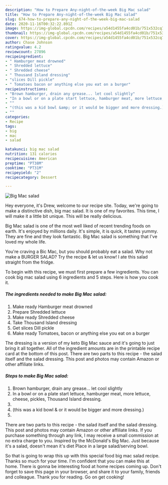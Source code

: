 ```yaml
---
description: "How to Prepare Any-night-of-the-week Big Mac salad"
title: "How to Prepare Any-night-of-the-week Big Mac salad"
slug: 674-how-to-prepare-any-night-of-the-week-big-mac-salad
date: 2020-11-16T00:32:22.891Z
image: https://img-global.cpcdn.com/recipes/a54d1455fa4cd01b/751x532cq70/big-mac-salad-recipe-main-photo.jpg
thumbnail: https://img-global.cpcdn.com/recipes/a54d1455fa4cd01b/751x532cq70/big-mac-salad-recipe-main-photo.jpg
cover: https://img-global.cpcdn.com/recipes/a54d1455fa4cd01b/751x532cq70/big-mac-salad-recipe-main-photo.jpg
author: Chase Johnson
ratingvalue: 4.2
reviewcount: 27896
recipeingredient:
- " Hamburger meat drowned"
- " Shredded lettuce"
- " Shredded cheese"
- " Thousand Island dressing"
- "slices Dill pickle"
- " Tomatoes bacon or anything else you eat on a burger"
recipeinstructions:
- "Brown hamburger, drain any grease... let cool slightly"
- "In a bowl or on a plate start lettuce, hamburger meat, more lettuce, cheese, pickles, Thousand Island dressing."
- ""
- "(this was a kid bowl &amp; or it would be bigger and more dressing.)"
- ""
categories:
- Recipe
tags:
- big
- mac
- salad

katakunci: big mac salad 
nutrition: 131 calories
recipecuisine: American
preptime: "PT38M"
cooktime: "PT31M"
recipeyield: "2"
recipecategory: Dessert

---
```



![Big Mac salad](https://img-global.cpcdn.com/recipes/a54d1455fa4cd01b/751x532cq70/big-mac-salad-recipe-main-photo.jpg)

Hey everyone, it's Drew, welcome to our recipe site. Today, we're going to make a distinctive dish, big mac salad. It is one of my favorites. This time, I will make it a little bit unique. This will be really delicious.

Big Mac salad is one of the most well liked of recent trending foods on earth. It's enjoyed by millions daily. It's simple, it is quick, it tastes yummy. They are fine and they look fantastic. Big Mac salad is something that I've loved my whole life.

You&#39;re craving a Bic Mac, but you should probably eat a salad. Why not make a BURGER SALAD? Try the recipe &amp; let us know! I ate this salad straight from the fridge.


To begin with this recipe, we must first prepare a few ingredients. You can cook big mac salad using 6 ingredients and 5 steps. Here is how you cook it.

<!--inarticleads1-->

##### The ingredients needed to make Big Mac salad:

1. Make ready  Hamburger meat drowned
1. Prepare  Shredded lettuce
1. Make ready  Shredded cheese
1. Take  Thousand Island dressing
1. Get slices Dill pickle
1. Make ready  Tomatoes, bacon or anything else you eat on a burger


The dressing is a version of my keto Big Mac sauce and it&#39;s going to just bring it all together. All of the ingredient amounts are in the printable recipe card at the bottom of this post. There are two parts to this recipe - the salad itself and the salad dressing. This post and photos may contain Amazon or other affiliate links. 

<!--inarticleads2-->

##### Steps to make Big Mac salad:

1. Brown hamburger, drain any grease... let cool slightly
1. In a bowl or on a plate start lettuce, hamburger meat, more lettuce, cheese, pickles, Thousand Island dressing.
1. 
1. (this was a kid bowl &amp; or it would be bigger and more dressing.)
1. 


There are two parts to this recipe - the salad itself and the salad dressing. This post and photos may contain Amazon or other affiliate links. If you purchase something through any link, I may receive a small commission at no extra charge to you. Inspired by the McDonald&#39;s Big Mac. Just because it&#39;s a salad, doesn&#39;t mean it&#39;s diet Place in a large salad/serving bowl. 

So that is going to wrap this up with this special food big mac salad recipe. Thanks so much for your time. I'm confident that you can make this at home. There is gonna be interesting food at home recipes coming up. Don't forget to save this page in your browser, and share it to your family, friends and colleague. Thank you for reading. Go on get cooking!

